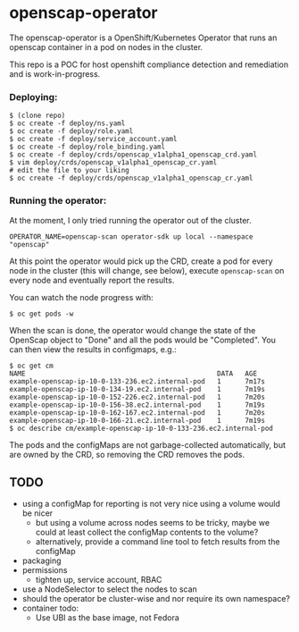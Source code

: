 # openscap-operator

The openscap-operator is a OpenShift/Kubernetes Operator that runs an
openscap container in a pod on nodes in the cluster.

This repo is a POC for host openshift compliance detection and remediation
and is work-in-progress.

### Deploying:
```
$ (clone repo)
$ oc create -f deploy/ns.yaml
$ oc create -f deploy/role.yaml
$ oc create -f deploy/service_account.yaml
$ oc create -f deploy/role_binding.yaml
$ oc create -f deploy/crds/openscap_v1alpha1_openscap_crd.yaml
$ vim deploy/crds/openscap_v1alpha1_openscap_cr.yaml
# edit the file to your liking
$ oc create -f deploy/crds/openscap_v1alpha1_openscap_cr.yaml
```

### Running the operator:
At the moment, I only tried running the operator out of the cluster.

```
OPERATOR_NAME=openscap-scan operator-sdk up local --namespace "openscap"
```

At this point the operator would pick up the CRD, create a pod for every
node in the cluster (this will change, see below), execute `openscap-scan`
on every node and eventually report the results.

You can watch the node progress with:
```
$ oc get pods -w
```

When the scan is done, the operator would change the state of the OpenScap
object to "Done" and all the pods would be "Completed". You can then view
the results in configmaps, e.g.:
```
$ oc get cm
NAME                                                DATA   AGE
example-openscap-ip-10-0-133-236.ec2.internal-pod   1      7m17s
example-openscap-ip-10-0-134-19.ec2.internal-pod    1      7m19s
example-openscap-ip-10-0-152-226.ec2.internal-pod   1      7m20s
example-openscap-ip-10-0-156-38.ec2.internal-pod    1      7m19s
example-openscap-ip-10-0-162-167.ec2.internal-pod   1      7m20s
example-openscap-ip-10-0-166-21.ec2.internal-pod    1      7m19s
$ oc describe cm/example-openscap-ip-10-0-133-236.ec2.internal-pod
```

The pods and the configMaps are not garbage-collected automatically, but are owned by the CRD,
so removing the CRD removes the pods.

## TODO
- using a configMap for reporting is not very nice using a volume would be nicer
  - but using a volume across nodes seems to be tricky, maybe we could at least
  collect the configMap contents to the volume?
  - alternatively, provide a command line tool to fetch results from the configMap
- packaging
- permissions
  - tighten up, service account, RBAC
- use a NodeSelector to select the nodes to scan
- should the operator be cluster-wise and nor require its own namespace?
- container todo:
  - Use UBI as the base image, not Fedora

